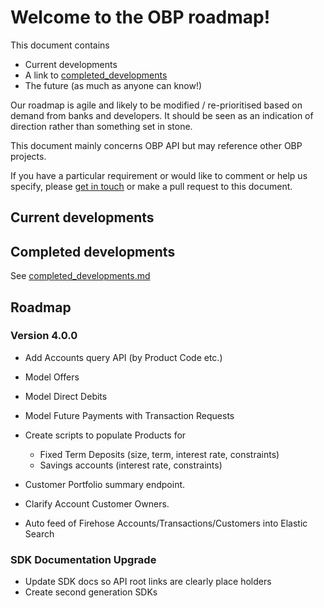 # Welcome to the OBP roadmap!

This document contains

* Current developments
* A link to [completed_developments](completed_developments.md)
* The future (as much as anyone can know!) 

Our roadmap is agile and likely to be modified / re-prioritised based on demand from banks and developers. It should be seen as an indication of direction rather than something set in stone.

This document mainly concerns OBP API but may reference other OBP projects.

If you have a particular requirement or would like to comment or help us specify, please [get in touch](http://www.openbankproject.com/contact) or make a pull request to this document.


## Current developments



## Completed developments

See [completed_developments.md](completed_developments.md)

## Roadmap

### Version 4.0.0

* Add Accounts query API (by Product Code etc.)
* Model Offers
* Model Direct Debits
* Model Future Payments with Transaction Requests
* Create scripts to populate Products for
    * Fixed Term Deposits (size, term, interest rate, constraints)
    * Savings accounts (interest rate, constraints)
* Customer Portfolio summary endpoint.
* Clarify Account Customer Owners.

* Auto feed of Firehose Accounts/Transactions/Customers into Elastic Search


### SDK Documentation Upgrade

*   Update SDK docs so API root links are clearly place holders
*   Create second generation SDKs
